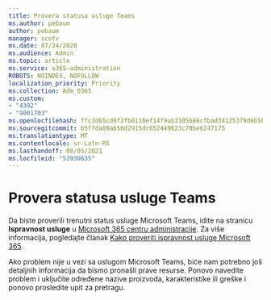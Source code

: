 ```yaml
---
title: Provera statusa usluge Teams
ms.author: pebaum
author: pebaum
manager: scotv
ms.date: 07/24/2020
ms.audience: Admin
ms.topic: article
ms.service: o365-administration
ROBOTS: NOINDEX, NOFOLLOW
localization_priority: Priority
ms.collection: Adm_O365
ms.custom:
- "4392"
- "9001703"
ms.openlocfilehash: ffc3d65cd9f2fb0116ef14f9ab3105686cfbad34125379d6b5b9db355712a507
ms.sourcegitcommit: b5f7da89a650d2915dc652449623c78be6247175
ms.translationtype: MT
ms.contentlocale: sr-Latn-RS
ms.lasthandoff: 08/05/2021
ms.locfileid: "53930635"
---
```

# <a name="check-teams-service-status"></a>Provera statusa usluge Teams

Da biste proverili trenutni status usluge Microsoft Teams, idite na stranicu **Ispravnost usluge** u [Microsoft 365 centru administracije](https://go.microsoft.com/fwlink/p/?linkid=2024339). Za više informacija, pogledajte članak [Kako proveriti ispravnost usluge Microsoft 365](https://docs.microsoft.com/office365/enterprise/view-service-health).

Ako problem nije u vezi sa uslugom Microsoft Teams, biće nam potrebno još detaljnih informacija da bismo pronašli prave resurse. Ponovo navedite problem i uključite određene nazive proizvoda, karakteristike ili greške i ponovo prosledite upit za pretragu.
